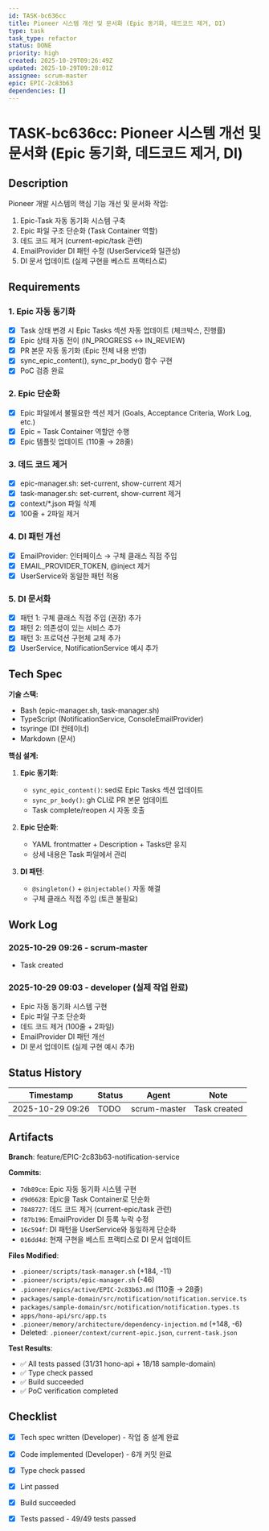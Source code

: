```yaml
---
id: TASK-bc636cc
title: Pioneer 시스템 개선 및 문서화 (Epic 동기화, 데드코드 제거, DI)
type: task
task_type: refactor
status: DONE
priority: high
created: 2025-10-29T09:26:49Z
updated: 2025-10-29T09:28:01Z
assignee: scrum-master
epic: EPIC-2c83b63
dependencies: []
---
```


# TASK-bc636cc: Pioneer 시스템 개선 및 문서화 (Epic 동기화, 데드코드 제거, DI)

## Description

Pioneer 개발 시스템의 핵심 기능 개선 및 문서화 작업:
1. Epic-Task 자동 동기화 시스템 구축
2. Epic 파일 구조 단순화 (Task Container 역할)
3. 데드 코드 제거 (current-epic/task 관련)
4. EmailProvider DI 패턴 수정 (UserService와 일관성)
5. DI 문서 업데이트 (실제 구현을 베스트 프랙티스로)

## Requirements

### 1. Epic 자동 동기화
- [x] Task 상태 변경 시 Epic Tasks 섹션 자동 업데이트 (체크박스, 진행률)
- [x] Epic 상태 자동 전이 (IN_PROGRESS ↔ IN_REVIEW)
- [x] PR 본문 자동 동기화 (Epic 전체 내용 반영)
- [x] sync_epic_content(), sync_pr_body() 함수 구현
- [x] PoC 검증 완료

### 2. Epic 단순화
- [x] Epic 파일에서 불필요한 섹션 제거 (Goals, Acceptance Criteria, Work Log, etc.)
- [x] Epic = Task Container 역할만 수행
- [x] Epic 템플릿 업데이트 (110줄 → 28줄)

### 3. 데드 코드 제거
- [x] epic-manager.sh: set-current, show-current 제거
- [x] task-manager.sh: set-current, show-current 제거
- [x] context/*.json 파일 삭제
- [x] 100줄 + 2파일 제거

### 4. DI 패턴 개선
- [x] EmailProvider: 인터페이스 → 구체 클래스 직접 주입
- [x] EMAIL_PROVIDER_TOKEN, @inject 제거
- [x] UserService와 동일한 패턴 적용

### 5. DI 문서화
- [x] 패턴 1: 구체 클래스 직접 주입 (권장) 추가
- [x] 패턴 2: 의존성이 있는 서비스 추가
- [x] 패턴 3: 프로덕션 구현체 교체 추가
- [x] UserService, NotificationService 예시 추가

## Tech Spec

**기술 스택:**
- Bash (epic-manager.sh, task-manager.sh)
- TypeScript (NotificationService, ConsoleEmailProvider)
- tsyringe (DI 컨테이너)
- Markdown (문서)

**핵심 설계:**

1. **Epic 동기화**:
   - `sync_epic_content()`: sed로 Epic Tasks 섹션 업데이트
   - `sync_pr_body()`: gh CLI로 PR 본문 업데이트
   - Task complete/reopen 시 자동 호출

2. **Epic 단순화**:
   - YAML frontmatter + Description + Tasks만 유지
   - 상세 내용은 Task 파일에서 관리

3. **DI 패턴**:
   - `@singleton()` + `@injectable()` 자동 해결
   - 구체 클래스 직접 주입 (토큰 불필요)

## Work Log

### 2025-10-29 09:26 - scrum-master
- Task created

### 2025-10-29 09:03 - developer (실제 작업 완료)
- Epic 자동 동기화 시스템 구현
- Epic 파일 구조 단순화
- 데드 코드 제거 (100줄 + 2파일)
- EmailProvider DI 패턴 개선
- DI 문서 업데이트 (실제 구현 예시 추가)

## Status History

| Timestamp | Status | Agent | Note |
|-----------|--------|-------|------|
| 2025-10-29 09:26 | TODO | scrum-master | Task created |

## Artifacts

**Branch**: feature/EPIC-2c83b63-notification-service

**Commits**:
- `7db89ce`: Epic 자동 동기화 시스템 구현
- `d9d6628`: Epic을 Task Container로 단순화
- `7848727`: 데드 코드 제거 (current-epic/task 관련)
- `f87b196`: EmailProvider DI 등록 누락 수정
- `16c594f`: DI 패턴을 UserService와 동일하게 단순화
- `016dd4d`: 현재 구현을 베스트 프랙티스로 DI 문서 업데이트

**Files Modified**:
- `.pioneer/scripts/task-manager.sh` (+184, -11)
- `.pioneer/scripts/epic-manager.sh` (-46)
- `.pioneer/epics/active/EPIC-2c83b63.md` (110줄 → 28줄)
- `packages/sample-domain/src/notification/notification.service.ts`
- `packages/sample-domain/src/notification/notification.types.ts`
- `apps/hono-api/src/app.ts`
- `.pioneer/memory/architecture/dependency-injection.md` (+148, -6)
- Deleted: `.pioneer/context/current-epic.json`, `current-task.json`

**Test Results**:
- ✅ All tests passed (31/31 hono-api + 18/18 sample-domain)
- ✅ Type check passed
- ✅ Build succeeded
- ✅ PoC verification completed

## Checklist

- [x] Tech spec written (Developer) - 작업 중 설계 완료
- [x] Code implemented (Developer) - 6개 커밋 완료
- [x] Type check passed
- [x] Lint passed
- [x] Build succeeded
- [x] Tests passed - 49/49 tests passed

